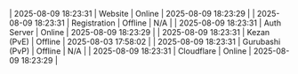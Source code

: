 | 2025-08-09 18:23:31 | Website | Online | 2025-08-09 18:23:29 |
| 2025-08-09 18:23:31 | Registration | Offline | N/A |
| 2025-08-09 18:23:31 | Auth Server | Online | 2025-08-09 18:23:29 |
| 2025-08-09 18:23:31 | Kezan (PvE) | Offline | 2025-08-03 17:58:02 |
| 2025-08-09 18:23:31 | Gurubashi (PvP) | Offline | N/A |
| 2025-08-09 18:23:31 | Cloudflare | Online | 2025-08-09 18:23:29 |
